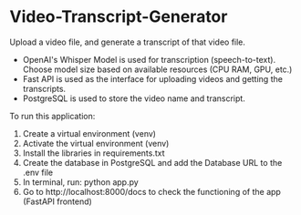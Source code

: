 # Video-Transcript-Generator
Upload a video file, and generate a transcript of that video file.

- OpenAI's Whisper Model is used for transcription (speech-to-text). Choose model size based on available resources (CPU RAM, GPU, etc.)
- Fast API is used as the interface for uploading videos and getting the transcripts.
- PostgreSQL is used to store the video name and transcript.


To run this application:
1. Create a virtual environment (venv)
2. Activate the virtual environment (venv)
3. Install the libraries in requirements.txt
4. Create the database in PostgreSQL and add the Database URL to the .env file
5. In terminal, run: python app.py
6. Go to http://localhost:8000/docs to check the functioning of the app (FastAPI frontend)
